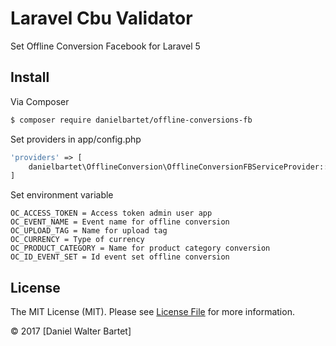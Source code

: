 # Laravel Cbu Validator
Set Offline Conversion Facebook for Laravel 5

## Install

Via Composer

``` bash
$ composer require danielbartet/offline-conversions-fb
```

Set providers in app/config.php
``` php
'providers' => [
    danielbartet\OfflineConversion\OfflineConversionFBServiceProvider::class,
]
```

Set environment variable
```
OC_ACCESS_TOKEN = Access token admin user app
OC_EVENT_NAME = Event name for offline conversion
OC_UPLOAD_TAG = Name for upload tag
OC_CURRENCY = Type of currency
OC_PRODUCT_CATEGORY = Name for product category conversion
OC_ID_EVENT_SET = Id event set offline conversion
```

## License

The MIT License (MIT). Please see [License File](LICENSE.md) for more information.

© 2017 [Daniel Walter Bartet]
